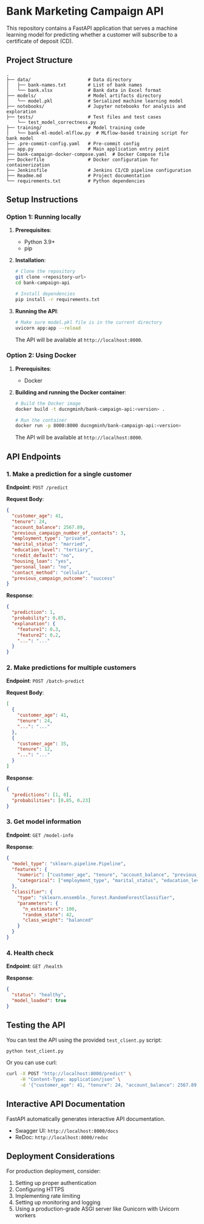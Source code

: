 # Bank Marketing Campaign API

This repository contains a FastAPI application that serves a machine learning model for predicting whether a customer will subscribe to a certificate of deposit (CD).

## Project Structure

```
.
├── data/                     # Data directory
│   ├── bank-names.txt        # List of bank names
│   └── bank.xlsx             # Bank data in Excel format
├── models/                   # Model artifacts directory
│   └── model.pkl             # Serialized machine learning model
├── notebooks/                # Jupyter notebooks for analysis and exploration
├── tests/                    # Test files and test cases
    └── test_model_correctness.py                
├── training/                 # Model training code
│   └── bank-ml-model-mlflow.py  # MLflow-based training script for bank model
├── .pre-commit-config.yaml   # Pre-commit config
├── app.py                    # Main application entry point
├── bank-campaign-docker-compose.yaml  # Docker Compose file 
├── Dockerfile                # Docker configuration for containerization
├── Jenkinsfile               # Jenkins CI/CD pipeline configuration
├── Readme.md                 # Project documentation
└── requirements.txt          # Python dependencies
```

## Setup Instructions

### Option 1: Running locally

1. **Prerequisites**:
   - Python 3.9+
   - pip

2. **Installation**:
   ```bash
   # Clone the repository
   git clone <repository-url>
   cd bank-campaign-api
   
   # Install dependencies
   pip install -r requirements.txt
   ```

3. **Running the API**:
   ```bash
   # Make sure model.pkl file is in the current directory
   uvicorn app:app --reload
   ```

   The API will be available at `http://localhost:8000`.

### Option 2: Using Docker

1. **Prerequisites**:
   - Docker

2. **Building and running the Docker container**:
   ```bash
   # Build the Docker image
   docker build -t ducngminh/bank-campaign-api:<version> .
   
   # Run the container
   docker run -p 8000:8000 ducngminh/bank-campaign-api:<version>
   ```

   The API will be available at `http://localhost:8000`.

## API Endpoints

### 1. Make a prediction for a single customer

**Endpoint**: `POST /predict`

**Request Body**:
```json
{
  "customer_age": 41,
  "tenure": 24,
  "account_balance": 2567.89,
  "previous_campaign_number_of_contacts": 3,
  "employment_type": "private",
  "marital_status": "married",
  "education_level": "tertiary",
  "credit_default": "no",
  "housing_loan": "yes",
  "personal_loan": "no",
  "contact_method": "cellular",
  "previous_campaign_outcome": "success"
}
```

**Response**:
```json
{
  "prediction": 1,
  "probability": 0.85,
  "explanation": {
    "feature1": 0.3,
    "feature2": 0.2,
    "...": "..."
  }
}
```

### 2. Make predictions for multiple customers

**Endpoint**: `POST /batch-predict`

**Request Body**:
```json
[
  {
    "customer_age": 41,
    "tenure": 24,
    "...": "..."
  },
  {
    "customer_age": 35,
    "tenure": 12,
    "...": "..."
  }
]
```

**Response**:
```json
{
  "predictions": [1, 0],
  "probabilities": [0.85, 0.23]
}
```

### 3. Get model information

**Endpoint**: `GET /model-info`

**Response**:
```json
{
  "model_type": "sklearn.pipeline.Pipeline",
  "features": {
    "numeric": ["customer_age", "tenure", "account_balance", "previous_campaign_number_of_contacts"],
    "categorical": ["employment_type", "marital_status", "education_level", "credit_default", "housing_loan", "personal_loan", "contact_method", "previous_campaign_outcome"]
  },
  "classifier": {
    "type": "sklearn.ensemble._forest.RandomForestClassifier",
    "parameters": {
      "n_estimators": 100,
      "random_state": 42,
      "class_weight": "balanced"
    }
  }
}
```

### 4. Health check

**Endpoint**: `GET /health`

**Response**:
```json
{
  "status": "healthy",
  "model_loaded": true
}
```

## Testing the API

You can test the API using the provided `test_client.py` script:

```bash
python test_client.py
```

Or you can use curl:

```bash
curl -X POST "http://localhost:8000/predict" \
     -H "Content-Type: application/json" \
     -d '{"customer_age": 41, "tenure": 24, "account_balance": 2567.89, "previous_campaign_number_of_contacts": 3, "employment_type": "private", "marital_status": "married", "education_level": "tertiary", "credit_default": "no", "housing_loan": "yes", "personal_loan": "no", "contact_method": "cellular", "previous_campaign_outcome": "success"}'
```

## Interactive API Documentation

FastAPI automatically generates interactive API documentation.

- Swagger UI: `http://localhost:8000/docs`
- ReDoc: `http://localhost:8000/redoc`

## Deployment Considerations

For production deployment, consider:

1. Setting up proper authentication
2. Configuring HTTPS
3. Implementing rate limiting
4. Setting up monitoring and logging
5. Using a production-grade ASGI server like Gunicorn with Uvicorn workers
